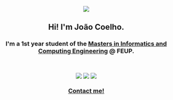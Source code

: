 <div align="center">
  <img href="center" src="https://media.giphy.com/media/9rtpurjbqiqZXbBBet/giphy.gif">
  <h2 align="center">Hi! I'm João Coelho.</h2>
  <h3>I'm a 1st year student of the <a href="https://sigarra.up.pt/feup/en/cur_geral.cur_view?pv_ano_lectivo=2024&pv_origem=CUR&pv_tipo_cur_sigla=M&pv_curso_id=22862">Masters in Informatics and Computing Engineering</a> @ FEUP.</h3>
</div>
<br>



<!--
<div align="center">
  <img height="180em" src="https://github-readme-stats.vercel.app/api?username=Jcoelho13&show_icons=true&theme=onedark&include_all_commits=false&count_private=true"/>
  <img height="180em" src="https://github-readme-stats.vercel.app/api/top-langs/?username=Jcoelho13&layout=compact&langs_count=7&theme=onedark"/>
</div>
-->

<p align="center">
  <img align="center" src="https://img.shields.io/badge/Operating%20System-Ubuntu-orange?style=flat&logo=ubuntu&logoColor=white&color=dd4814">
  <img align="center" src="https://img.shields.io/badge/Tools%20for%20coding-Git-informational?style=flat&logo=Git&logoColor=white&color=fc9d03">
  <img align="center" src="https://img.shields.io/badge/Editors-Visual%20Studio%20Code,%20IntelliJ%20IDEA,%20PhpStorm-informational?style=flat&logo=visual-studio-code&logoColor=white&color=ae48d4">
</p>

<h3 align = "center" ><a href="mailto:up202004846@up.pt">Contact me!</a></h3>


<!--
**Jcoelho13/Jcoelho13** is a ✨ _special_ ✨ repository because its `README.md` (this file) appears on your GitHub profile.

Here are some ideas to get you started:

- 🔭 I’m currently working on ...
- 🌱 I’m currently learning ...
- 👯 I’m looking to collaborate on ...
- 🤔 I’m looking for help with ...
- 💬 Ask me about ...
- 📫 How to reach me: ...
- 😄 Pronouns: ...
- ⚡ Fun fact: ...
-->
